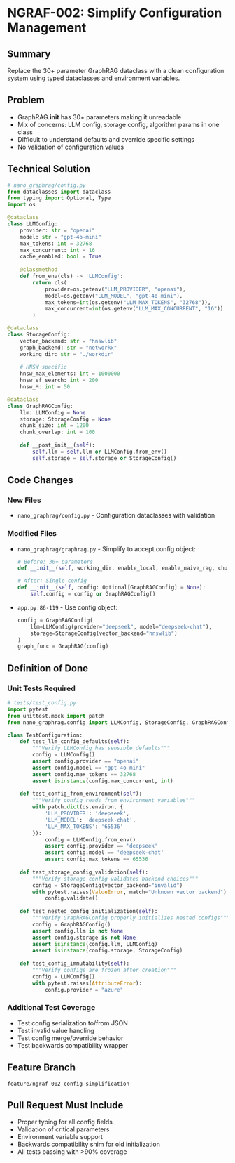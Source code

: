 # NGRAF-002: Simplify Configuration Management

## Summary
Replace the 30+ parameter GraphRAG dataclass with a clean configuration system using typed dataclasses and environment variables.

## Problem
- GraphRAG.__init__ has 30+ parameters making it unreadable
- Mix of concerns: LLM config, storage config, algorithm params in one class
- Difficult to understand defaults and override specific settings
- No validation of configuration values

## Technical Solution

```python
# nano_graphrag/config.py
from dataclasses import dataclass
from typing import Optional, Type
import os

@dataclass
class LLMConfig:
    provider: str = "openai"
    model: str = "gpt-4o-mini"
    max_tokens: int = 32768
    max_concurrent: int = 16
    cache_enabled: bool = True
    
    @classmethod
    def from_env(cls) -> 'LLMConfig':
        return cls(
            provider=os.getenv("LLM_PROVIDER", "openai"),
            model=os.getenv("LLM_MODEL", "gpt-4o-mini"),
            max_tokens=int(os.getenv("LLM_MAX_TOKENS", "32768")),
            max_concurrent=int(os.getenv("LLM_MAX_CONCURRENT", "16"))
        )

@dataclass
class StorageConfig:
    vector_backend: str = "hnswlib"
    graph_backend: str = "networkx"
    working_dir: str = "./workdir"
    
    # HNSW specific
    hnsw_max_elements: int = 1000000
    hnsw_ef_search: int = 200
    hnsw_M: int = 50

@dataclass
class GraphRAGConfig:
    llm: LLMConfig = None
    storage: StorageConfig = None
    chunk_size: int = 1200
    chunk_overlap: int = 100
    
    def __post_init__(self):
        self.llm = self.llm or LLMConfig.from_env()
        self.storage = self.storage or StorageConfig()
```

## Code Changes

### New Files
- `nano_graphrag/config.py` - Configuration dataclasses with validation

### Modified Files
- `nano_graphrag/graphrag.py` - Simplify to accept config object:
  ```python
  # Before: 30+ parameters
  def __init__(self, working_dir, enable_local, enable_naive_rag, chunk_func, ...)
  
  # After: Single config
  def __init__(self, config: Optional[GraphRAGConfig] = None):
      self.config = config or GraphRAGConfig()
  ```

- `app.py:86-119` - Use config object:
  ```python
  config = GraphRAGConfig(
      llm=LLMConfig(provider="deepseek", model="deepseek-chat"),
      storage=StorageConfig(vector_backend="hnswlib")
  )
  graph_func = GraphRAG(config)
  ```

## Definition of Done

### Unit Tests Required
```python
# tests/test_config.py
import pytest
from unittest.mock import patch
from nano_graphrag.config import LLMConfig, StorageConfig, GraphRAGConfig

class TestConfiguration:
    def test_llm_config_defaults(self):
        """Verify LLMConfig has sensible defaults"""
        config = LLMConfig()
        assert config.provider == "openai"
        assert config.model == "gpt-4o-mini"
        assert config.max_tokens == 32768
        assert isinstance(config.max_concurrent, int)
    
    def test_config_from_environment(self):
        """Verify config reads from environment variables"""
        with patch.dict(os.environ, {
            'LLM_PROVIDER': 'deepseek',
            'LLM_MODEL': 'deepseek-chat',
            'LLM_MAX_TOKENS': '65536'
        }):
            config = LLMConfig.from_env()
            assert config.provider == 'deepseek'
            assert config.model == 'deepseek-chat'
            assert config.max_tokens == 65536
    
    def test_storage_config_validation(self):
        """Verify storage config validates backend choices"""
        config = StorageConfig(vector_backend="invalid")
        with pytest.raises(ValueError, match="Unknown vector backend"):
            config.validate()
    
    def test_nested_config_initialization(self):
        """Verify GraphRAGConfig properly initializes nested configs"""
        config = GraphRAGConfig()
        assert config.llm is not None
        assert config.storage is not None
        assert isinstance(config.llm, LLMConfig)
        assert isinstance(config.storage, StorageConfig)
    
    def test_config_immutability(self):
        """Verify configs are frozen after creation"""
        config = LLMConfig()
        with pytest.raises(AttributeError):
            config.provider = "azure"
```

### Additional Test Coverage
- Test config serialization to/from JSON
- Test invalid value handling
- Test config merge/override behavior
- Test backwards compatibility wrapper

## Feature Branch
`feature/ngraf-002-config-simplification`

## Pull Request Must Include
- Proper typing for all config fields
- Validation of critical parameters
- Environment variable support
- Backwards compatibility shim for old initialization
- All tests passing with >90% coverage